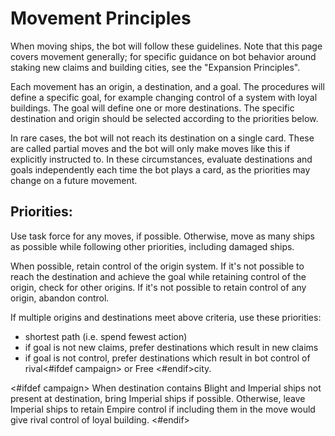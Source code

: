 # Movement Principles

When moving ships, the bot will follow these guidelines. Note that this page covers movement generally; for specific guidance on bot behavior around staking new claims and building cities, see the "Expansion Principles".

Each movement has an origin, a destination, and a goal. The procedures will define a specific goal, for example changing control of a system with loyal buildings. The goal will define one or more destinations. The specific destination and origin should be selected according to the priorities below.

In rare cases, the bot will not reach its destination on a single card. These are called partial moves and the bot will only make moves like this if explicitly instructed to. In these circumstances, evaluate destinations and goals independently each time the bot plays a card, as the priorities may change on a future movement.

## Priorities:

Use task force for any moves, if possible. Otherwise, move as many ships as possible while following other priorities, including damaged ships.

When possible, retain control of the origin system. If it's not possible to reach the destination and achieve the goal while retaining control of the origin, check for other origins. If it's not possible to retain control of any origin, abandon control.

If multiple origins and destinations meet above criteria, use these priorities:

- shortest path (i.e. spend fewest action)
- if goal is not new claims, prefer destinations which result in new claims
- if goal is not control, prefer destinations which result in bot control of rival<#ifdef campaign> or Free <#endif>city.

<#ifdef campaign>
When destination contains Blight and Imperial ships not present at destination, bring Imperial ships if possible. Otherwise, leave Imperial ships to retain Empire control if including them in the move would give rival control of loyal building.
<#endif>

<div class="pagebreak"> </div>
